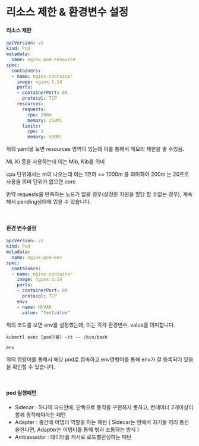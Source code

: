 # 리소스 제한 & 환경변수 설정



#### 리소스 제한

```yaml
apiVersion: v1
kind: Pod
metadata:
  name: nginx-pod-resource
spec:
  containers:
  - name: nginx-container
    image: nginx:1.14
    ports:
    - containerPort: 80
      protocol: TCP
    resources:
      requests:
        cpu: 200m
        memory: 250Mi
      limits:
        cpu: 1
        memory: 500Mi
```

위의 yaml을 보면 resources 영역이 있는데 이를 통해서 메모리 제한을 줄 수있음.

Mi, Ki 등을 사용하는데 이는 Mib, Kib를 의미

cpu 단위에서는 m이 나오는데 이는 1코어 == 1000m 를 의미하여 200m 는 20프로 사용을 의미 단위가 없으면 core 

만약 requests를 만족하는 노드가 없을 경우(설정한 자원을 할당 할 수없는 경우), 계속해서 pending상태에 있을 수 있습니다.

<br>

#### 환경 변수설정

```yaml
apiVersion: v1
kind: Pod
metadata:
  name: nginx-pod-env
spec:
  containers:
  - name: nginx-container
    image: nginx:1.14
    ports:
    - containerPort: 80
      protocol: TCP
    env:
    - name: MYVAR
      value: "testvalue"
```

위의 코드를 보면 env를 설정했는데, 이는 각각 환경변수, value를 의미합니다.

```shell
kubectl exec [pod이름] -it -- /bin/bash

env
```

위의 명령어를 통해서 해당 pod로 접속하고  env명령어를 통해 env가 잘 등록되어 있음을 확인할 수 있습니다.

<br>

#### pod 실행패턴

- Sidecar : 하나의 파드안에, 단독으로 동작을 구현하지 못하고, 컨테이너 2개이상이 함께 동작해야하는 패턴
- Adapter : 중간에 어댑터 역할을 하는 패턴 ( Sidecar는 안에서 자기들 끼리 통신을한다면, Adapter는 어탭터를 통해 밖과 소통하는 방식 )
- Ambassador : 데이터를 캐시로 로드밸런싱하는 패턴
